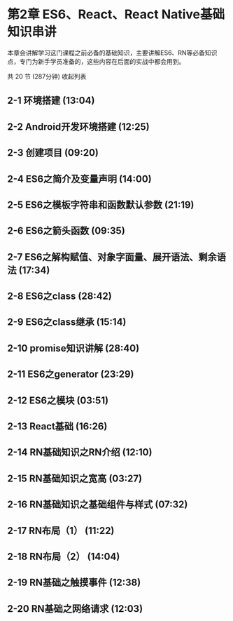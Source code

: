 # 第2章 ES6、React、React Native基础知识串讲
本章会讲解学习这门课程之前必备的基础知识，主要讲解ES6、RN等必备知识点，专门为新手学员准备的，这些内容在后面的实战中都会用到。

共 20 节 (287分钟) 收起列表

## 2-1 环境搭建 (13:04)

## 2-2 Android开发环境搭建 (12:25)

## 2-3 创建项目 (09:20)

## 2-4 ES6之简介及变量声明 (14:00)

## 2-5 ES6之模板字符串和函数默认参数 (21:19)

## 2-6 ES6之箭头函数 (09:35)
## 2-7 ES6之解构赋值、对象字面量、展开语法、剩余语法 (17:34)
## 2-8 ES6之class (28:42)
## 2-9 ES6之class继承 (15:14)
## 2-10 promise知识讲解 (28:40)
## 2-11 ES6之generator (23:29)
## 2-12 ES6之模块 (03:51)
## 2-13 React基础 (16:26)
## 2-14 RN基础知识之RN介绍 (12:10)
## 2-15 RN基础知识之宽高 (03:27)
## 2-16 RN基础知识之基础组件与样式 (07:32)
## 2-17 RN布局（1） (11:22)
## 2-18 RN布局（2） (14:04)
## 2-19 RN基础之触摸事件 (12:38)
## 2-20 RN基础之网络请求 (12:03)